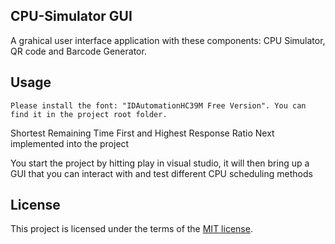 ## CPU-Simulator GUI
A grahical user interface application with these components: CPU Simulator, QR code and Barcode Generator.


## Usage

```
Please install the font: "IDAutomationHC39M Free Version". You can find it in the project root folder.
```
Shortest Remaining Time First and Highest Response Ratio Next implemented into the project

You start the project by hitting play in visual studio, it will then bring up a GUI that you can interact with and test different CPU scheduling methods

## License
This project is licensed under the terms of the [MIT license](https://choosealicense.com/licenses/mit/).
